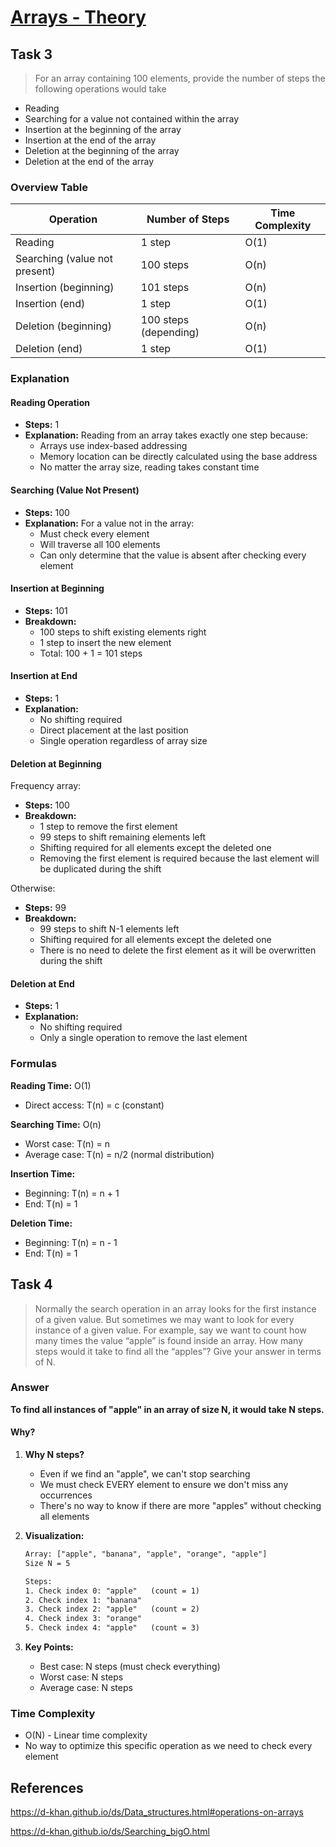 # [Arrays - Theory](https://github.com/d-khan/dslabs/blob/b2dfff5067fa12ccfacce48f49850b893103ac07/intro/arrays.md)

## Task 3

> For an array containing 100 elements, provide the number of steps the
> following operations would take

- Reading
- Searching for a value not contained within the array
- Insertion at the beginning of the array
- Insertion at the end of the array
- Deletion at the beginning of the array
- Deletion at the end of the array

### Overview Table

| Operation                     | Number of Steps       | Time Complexity |
| ----------------------------- | --------------------- | --------------- |
| Reading                       | 1 step                | O(1)            |
| Searching (value not present) | 100 steps             | O(n)            |
| Insertion (beginning)         | 101 steps             | O(n)            |
| Insertion (end)               | 1 step                | O(1)            |
| Deletion (beginning)          | 100 steps (depending) | O(n)            |
| Deletion (end)                | 1 step                | O(1)            |

### Explanation

#### Reading Operation

- **Steps:** 1
- **Explanation:** Reading from an array takes exactly one step because:
  - Arrays use index-based addressing
  - Memory location can be directly calculated using the base address
  - No matter the array size, reading takes constant time

#### Searching (Value Not Present)

- **Steps:** 100
- **Explanation:** For a value not in the array:
  - Must check every element
  - Will traverse all 100 elements
  - Can only determine that the value is absent after checking every element

#### Insertion at Beginning

- **Steps:** 101
- **Breakdown:**
  - 100 steps to shift existing elements right
  - 1 step to insert the new element
  - Total: 100 + 1 = 101 steps

#### Insertion at End

- **Steps:** 1
- **Explanation:**
  - No shifting required
  - Direct placement at the last position
  - Single operation regardless of array size

#### Deletion at Beginning

Frequency array:

- **Steps:** 100
- **Breakdown:**
  - 1 step to remove the first element
  - 99 steps to shift remaining elements left
  - Shifting required for all elements except the deleted one
  - Removing the first element is required because the last element will be
    duplicated during the shift

Otherwise:

- **Steps:** 99
- **Breakdown:**
  - 99 steps to shift N-1 elements left
  - Shifting required for all elements except the deleted one
  - There is no need to delete the first element as it will be overwritten
    during the shift

#### Deletion at End

- **Steps:** 1
- **Explanation:**
  - No shifting required
  - Only a single operation to remove the last element

### Formulas

**Reading Time:** O(1)

- Direct access: T(n) = c (constant)

**Searching Time:** O(n)

- Worst case: T(n) = n
- Average case: T(n) = n/2 (normal distribution)

**Insertion Time:**

- Beginning: T(n) = n + 1
- End: T(n) = 1

**Deletion Time:**

- Beginning: T(n) = n - 1
- End: T(n) = 1

## Task 4

> Normally the search operation in an array looks for the first instance of a
> given value. But sometimes we may want to look for every instance of a given
> value. For example, say we want to count how many times the value “apple” is
> found inside an array. How many steps would it take to find all the “apples”?
> Give your answer in terms of N.

### Answer

**To find all instances of "apple" in an array of size N, it would take N
steps.**

#### Why?

1. **Why N steps?**

   - Even if we find an "apple", we can't stop searching
   - We must check EVERY element to ensure we don't miss any occurrences
   - There's no way to know if there are more "apples" without checking all
     elements

2. **Visualization:**

   ```txt
   Array: ["apple", "banana", "apple", "orange", "apple"]
   Size N = 5

   Steps:
   1. Check index 0: "apple"   (count = 1)
   2. Check index 1: "banana"
   3. Check index 2: "apple"   (count = 2)
   4. Check index 3: "orange"
   5. Check index 4: "apple"   (count = 3)
   ```

3. **Key Points:**
   - Best case: N steps (must check everything)
   - Worst case: N steps
   - Average case: N steps

### Time Complexity

- O(N) - Linear time complexity
- No way to optimize this specific operation as we need to check every element

## References

<https://d-khan.github.io/ds/Data_structures.html#operations-on-arrays>

<https://d-khan.github.io/ds/Searching_bigO.html>
